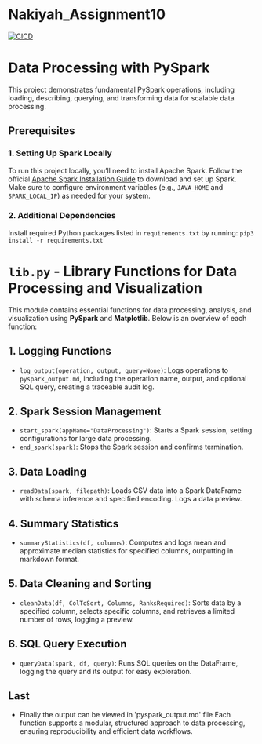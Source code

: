 # Nakiyah_Assignment10
[![CICD](https://github.com/nogibjj/Nakiyah_Assignment10/actions/workflows/cicd.yml/badge.svg)](https://github.com/nogibjj/Nakiyah_Assignment10/actions/workflows/cicd.yml)

# Data Processing with PySpark
This project demonstrates fundamental PySpark operations, including loading, describing, querying, and transforming data for scalable data processing.

## Prerequisites
### 1. Setting Up Spark Locally
To run this project locally, you’ll need to install Apache Spark. Follow the official [Apache Spark Installation Guide](https://spark.apache.org/docs/latest/) to download and set up Spark. Make sure to configure environment variables (e.g., `JAVA_HOME` and `SPARK_LOCAL_IP`) as needed for your system.

### 2. Additional Dependencies
Install required Python packages listed in `requirements.txt` by running:
`pip3 install -r requirements.txt`

# `lib.py` - Library Functions for Data Processing and Visualization
This module contains essential functions for data processing, analysis, and visualization using **PySpark** and **Matplotlib**. Below is an overview of each function:

## 1. Logging Functions
- `log_output(operation, output, query=None)`: Logs operations to `pyspark_output.md`, including the operation name, output, and optional SQL query, creating a traceable audit log.

## 2. Spark Session Management
- `start_spark(appName="DataProcessing")`: Starts a Spark session, setting configurations for large data processing.
- `end_spark(spark)`: Stops the Spark session and confirms termination.

## 3. Data Loading
- `readData(spark, filepath)`: Loads CSV data into a Spark DataFrame with schema inference and specified encoding. Logs a data preview.

## 4. Summary Statistics
- `summaryStatistics(df, columns)`: Computes and logs mean and approximate median statistics for specified columns, outputting in markdown format.

## 5. Data Cleaning and Sorting
- `cleanData(df, ColToSort, Columns, RanksRequired)`: Sorts data by a specified column, selects specific columns, and retrieves a limited number of rows, logging a preview.

## 6. SQL Query Execution
- `queryData(spark, df, query)`: Runs SQL queries on the DataFrame, logging the query and its output for easy exploration.

## Last
- Finally the output can be viewed in 'pyspark_output.md' file
Each function supports a modular, structured approach to data processing, ensuring reproducibility and efficient data workflows.
